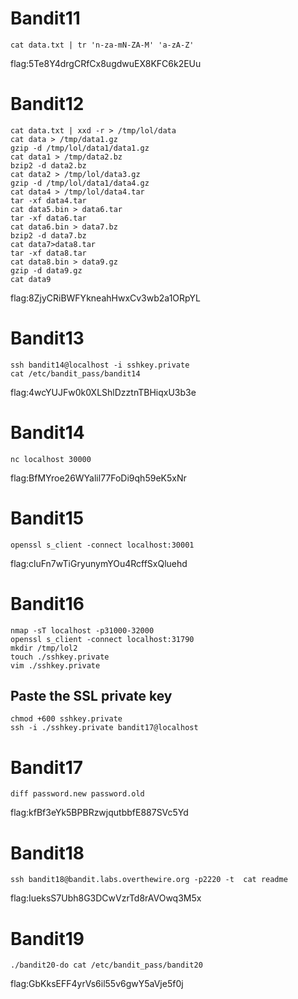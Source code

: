 # Bandit11
``` 
cat data.txt | tr 'n-za-mN-ZA-M' 'a-zA-Z'
```
flag:5Te8Y4drgCRfCx8ugdwuEX8KFC6k2EUu
# Bandit12
```
cat data.txt | xxd -r > /tmp/lol/data
cat data > /tmp/data1.gz
gzip -d /tmp/lol/data1/data1.gz
cat data1 > /tmp/data2.bz
bzip2 -d data2.bz
cat data2 > /tmp/lol/data3.gz
gzip -d /tmp/lol/data1/data4.gz
cat data4 > /tmp/lol/data4.tar
tar -xf data4.tar
cat data5.bin > data6.tar
tar -xf data6.tar
cat data6.bin > data7.bz
bzip2 -d data7.bz
cat data7>data8.tar
tar -xf data8.tar
cat data8.bin > data9.gz
gzip -d data9.gz
cat data9
```
flag:8ZjyCRiBWFYkneahHwxCv3wb2a1ORpYL
# Bandit13
```
ssh bandit14@localhost -i sshkey.private
cat /etc/bandit_pass/bandit14
```
flag:4wcYUJFw0k0XLShlDzztnTBHiqxU3b3e
# Bandit14
```
nc localhost 30000
```
flag:BfMYroe26WYalil77FoDi9qh59eK5xNr
# Bandit15
```
openssl s_client -connect localhost:30001
```
flag:cluFn7wTiGryunymYOu4RcffSxQluehd
# Bandit16
```
nmap -sT localhost -p31000-32000
openssl s_client -connect localhost:31790
mkdir /tmp/lol2
touch ./sshkey.private
vim ./sshkey.private
```
## Paste the SSL private key
```
chmod +600 sshkey.private
ssh -i ./sshkey.private bandit17@localhost
```
# Bandit17
```
diff password.new password.old
```
flag:kfBf3eYk5BPBRzwjqutbbfE887SVc5Yd
# Bandit18
```
ssh bandit18@bandit.labs.overthewire.org -p2220 -t  cat readme
```
flag:IueksS7Ubh8G3DCwVzrTd8rAVOwq3M5x
# Bandit19
```
./bandit20-do cat /etc/bandit_pass/bandit20

```
flag:GbKksEFF4yrVs6il55v6gwY5aVje5f0j





















